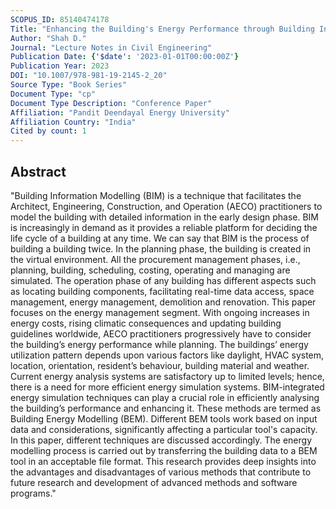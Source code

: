 ```yaml
---
SCOPUS_ID: 85140474178
Title: "Enhancing the Building's Energy Performance through Building Information Modelling—A Review"
Author: "Shah D."
Journal: "Lecture Notes in Civil Engineering"
Publication Date: {'$date': '2023-01-01T00:00:00Z'}
Publication Year: 2023
DOI: "10.1007/978-981-19-2145-2_20"
Source Type: "Book Series"
Document Type: "cp"
Document Type Description: "Conference Paper"
Affiliation: "Pandit Deendayal Energy University"
Affiliation Country: "India"
Cited by count: 1
---
```


## Abstract
"Building Information Modelling (BIM) is a technique that facilitates the Architect, Engineering, Construction, and Operation (AECO) practitioners to model the building with detailed information in the early design phase. BIM is increasingly in demand as it provides a reliable platform for deciding the life cycle of a building at any time. We can say that BIM is the process of building a building twice. In the planning phase, the building is created in the virtual environment. All the procurement management phases, i.e., planning, building, scheduling, costing, operating and managing are simulated. The operation phase of any building has different aspects such as locating building components, facilitating real-time data access, space management, energy management, demolition and renovation. This paper focuses on the energy management segment. With ongoing increases in energy costs, rising climatic consequences and updating building guidelines worldwide, AECO practitioners progressively have to consider the building’s energy performance while planning. The buildings’ energy utilization pattern depends upon various factors like daylight, HVAC system, location, orientation, resident’s behaviour, building material and weather. Current energy analysis systems are satisfactory up to limited levels; hence, there is a need for more efficient energy simulation systems. BIM-integrated energy simulation techniques can play a crucial role in efficiently analysing the building’s performance and enhancing it. These methods are termed as Building Energy Modelling (BEM). Different BEM tools work based on input data and considerations, significantly affecting a particular tool's capacity. In this paper, different techniques are discussed accordingly. The energy modelling process is carried out by transferring the building data to a BEM tool in an acceptable file format. This research provides deep insights into the advantages and disadvantages of various methods that contribute to future research and development of advanced methods and software programs."
